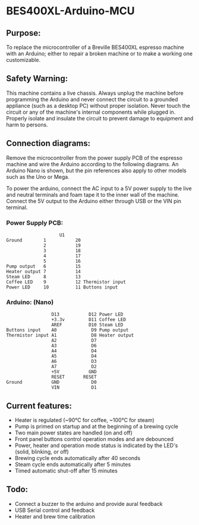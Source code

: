 # BES400XL-Arduino-MCU
## Purpose:
To replace the microcontroller of a Breville BES400XL espresso machine with an Arduino; either to repair a broken machine or to make a working one customizable.

## Safety Warning:
This machine contains a live chassis. Always unplug the machine before programming the Arduino and never connect the circuit to a grounded appliance (such as a desktop PC) without proper isolation. Never touch the circuit or any of the machine's internal components while plugged in. Properly isolate and insulate the circuit to prevent damage to equipment and harm to persons.

## Connection diagrams:

Remove the microcontroller from the power supply PCB of the espresso machine and wire the Arduino according to the following diagrams. An Arduino Nano is shown, but the pin references also apply to other models such as the Uno or Mega.

To power the arduino, connect the AC input to a 5V power supply to the live and neutral terminals and foam tape it to the inner wall of the machine. Connect the 5V output to the Arduino either through USB or the VIN pin terminal.

### Power Supply PCB:
```
                    U1
Ground        1           20
              2           19
              3           18
              4           17
              5           16
Pump output   6           15
Heater output 7           14
Steam LED     8           13
Coffee LED    9           12 Thermistor input
Power LED     10          11 Buttons input
```
### Arduino: (Nano)
```
                 D13           D12 Power LED
                 +3.3v         D11 Coffee LED
                 AREF          D10 Steam LED
Buttons input    A0             D9 Pump output
Thermistor input A1             D8 Heater output
                 A2             D7
                 A3             D6
                 A4             D4
                 A5             D4
                 A6             D3
                 A7             D2
                 +5V           GND
                 RESET       RESET
Ground           GND            D0
                 VIN            D1
```

## Current features:
* Heater is regulated (~90°C for coffee, ~100°C for steam)
* Pump is primed on startup and at the beginning of a brewing cycle
* Two main power states are handled (on and off)
* Front panel buttons control operation modes and are debounced
* Power, heater and operation mode status is indicated by the LED's (solid, blinking, or off)
* Brewing cycle ends automatically after 40 seconds
* Steam cycle ends automatically after 5 minutes
* Timed automatic shut-off after 15 minutes

## Todo:
* Connect a buzzer to the arduino and provide aural feedback
* USB Serial control and feedback
* Heater and brew time calibration
